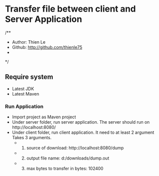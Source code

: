 # Transfer file between client and Server Application

/**
 * Author: Thien Le
 * Github: http://github.com/thienle75
 * 
 */
## Require system

- Latest JDK
- Latest Maven


### Run Application
- Import project as Maven project
- Under server folder, run server application. The server should run on http://localhost:8080/
- Under client folder, run client application. It need to at least 2 argument 
	 Takes 3 arguments. 
	 * 1. source of download: http://localhost:8080/dump 
	 * 2. output file name: d:/downloads/dump.out 
	 * 3. max bytes to transfer in bytes: 102400 
